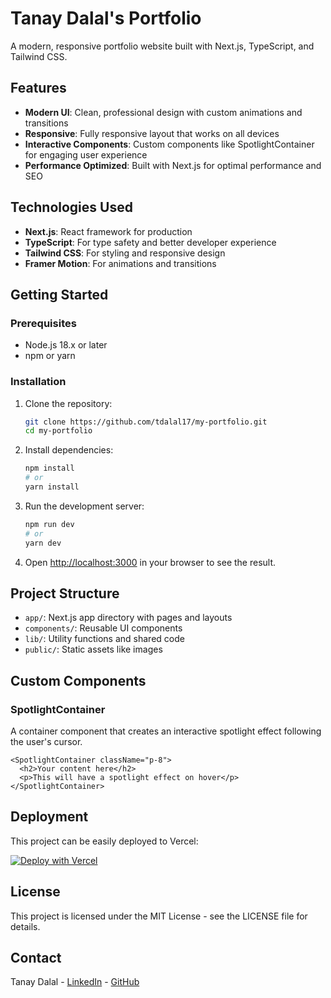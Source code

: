 # Tanay Dalal's Portfolio

A modern, responsive portfolio website built with Next.js, TypeScript, and Tailwind CSS.

## Features

* **Modern UI**: Clean, professional design with custom animations and transitions
* **Responsive**: Fully responsive layout that works on all devices
* **Interactive Components**: Custom components like SpotlightContainer for engaging user experience
* **Performance Optimized**: Built with Next.js for optimal performance and SEO

## Technologies Used

* **Next.js**: React framework for production
* **TypeScript**: For type safety and better developer experience
* **Tailwind CSS**: For styling and responsive design
* **Framer Motion**: For animations and transitions

## Getting Started

### Prerequisites

* Node.js 18.x or later
* npm or yarn

### Installation

1. Clone the repository:
   ```bash
   git clone https://github.com/tdalal17/my-portfolio.git
   cd my-portfolio
   ```

2. Install dependencies:
   ```bash
   npm install
   # or
   yarn install
   ```

3. Run the development server:
   ```bash
   npm run dev
   # or
   yarn dev
   ```

4. Open [http://localhost:3000](http://localhost:3000) in your browser to see the result.

## Project Structure

* `app/`: Next.js app directory with pages and layouts
* `components/`: Reusable UI components
* `lib/`: Utility functions and shared code
* `public/`: Static assets like images

## Custom Components

### SpotlightContainer

A container component that creates an interactive spotlight effect following the user's cursor.

```tsx
<SpotlightContainer className="p-8">
  <h2>Your content here</h2>
  <p>This will have a spotlight effect on hover</p>
</SpotlightContainer>
```

## Deployment

This project can be easily deployed to Vercel:

[![Deploy with Vercel](https://vercel.com/button)](https://vercel.com/new/clone?repository-url=https%3A%2F%2Fgithub.com%2Ftdalal17%2Fmy-portfolio)

## License

This project is licensed under the MIT License - see the LICENSE file for details.

## Contact

Tanay Dalal - [LinkedIn](https://linkedin.com/in/tanay-dalal) - [GitHub](https://github.com/tdalal17)